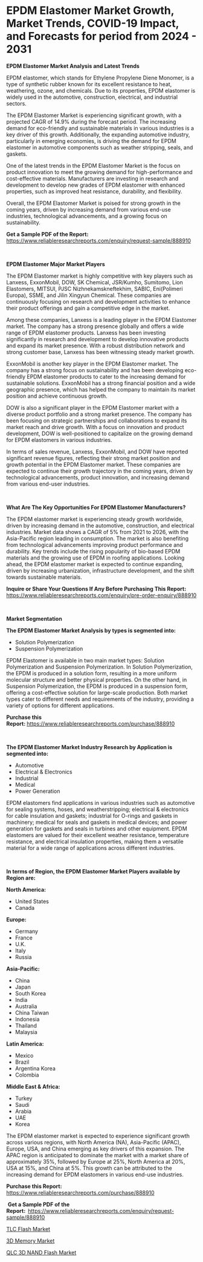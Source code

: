<p><h1>EPDM Elastomer Market Growth, Market Trends, COVID-19 Impact, and Forecasts for period from 2024 - 2031</h1></p><p><strong>EPDM Elastomer Market Analysis and Latest Trends</strong></p>
<p><p>EPDM elastomer, which stands for Ethylene Propylene Diene Monomer, is a type of synthetic rubber known for its excellent resistance to heat, weathering, ozone, and chemicals. Due to its properties, EPDM elastomer is widely used in the automotive, construction, electrical, and industrial sectors.</p><p>The EPDM Elastomer Market is experiencing significant growth, with a projected CAGR of 14.9% during the forecast period. The increasing demand for eco-friendly and sustainable materials in various industries is a key driver of this growth. Additionally, the expanding automotive industry, particularly in emerging economies, is driving the demand for EPDM elastomer in automotive components such as weather stripping, seals, and gaskets.</p><p>One of the latest trends in the EPDM Elastomer Market is the focus on product innovation to meet the growing demand for high-performance and cost-effective materials. Manufacturers are investing in research and development to develop new grades of EPDM elastomer with enhanced properties, such as improved heat resistance, durability, and flexibility.</p><p>Overall, the EPDM Elastomer Market is poised for strong growth in the coming years, driven by increasing demand from various end-use industries, technological advancements, and a growing focus on sustainability.</p></p>
<p><strong>Get a Sample PDF of the Report:&nbsp;</strong> <a href="https://www.reliableresearchreports.com/enquiry/request-sample/888910">https://www.reliableresearchreports.com/enquiry/request-sample/888910</a></p>
<p>&nbsp;</p>
<p><strong>EPDM Elastomer Major Market Players</strong></p>
<p><p>The EPDM Elastomer market is highly competitive with key players such as Lanxess, ExxonMobil, DOW, SK Chemical, JSR/Kumho, Sumitomo, Lion Elastomers, MITSUI, PJSC Nizhnekamskneftekhim, SABIC, Eni(Polimeri Europa), SSME, and Jilin Xingyun Chemical. These companies are continuously focusing on research and development activities to enhance their product offerings and gain a competitive edge in the market.</p><p>Among these companies, Lanxess is a leading player in the EPDM Elastomer market. The company has a strong presence globally and offers a wide range of EPDM elastomer products. Lanxess has been investing significantly in research and development to develop innovative products and expand its market presence. With a robust distribution network and strong customer base, Lanxess has been witnessing steady market growth.</p><p>ExxonMobil is another key player in the EPDM Elastomer market. The company has a strong focus on sustainability and has been developing eco-friendly EPDM elastomer products to cater to the increasing demand for sustainable solutions. ExxonMobil has a strong financial position and a wide geographic presence, which has helped the company to maintain its market position and achieve continuous growth.</p><p>DOW is also a significant player in the EPDM Elastomer market with a diverse product portfolio and a strong market presence. The company has been focusing on strategic partnerships and collaborations to expand its market reach and drive growth. With a focus on innovation and product development, DOW is well-positioned to capitalize on the growing demand for EPDM elastomers in various industries.</p><p>In terms of sales revenue, Lanxess, ExxonMobil, and DOW have reported significant revenue figures, reflecting their strong market position and growth potential in the EPDM Elastomer market. These companies are expected to continue their growth trajectory in the coming years, driven by technological advancements, product innovation, and increasing demand from various end-user industries.</p></p>
<p>&nbsp;</p>
<p><strong>What Are The Key Opportunities For EPDM Elastomer Manufacturers?</strong></p>
<p><p>The EPDM elastomer market is experiencing steady growth worldwide, driven by increasing demand in the automotive, construction, and electrical industries. Market data shows a CAGR of 5% from 2021 to 2026, with the Asia-Pacific region leading in consumption. The market is also benefiting from technological advancements improving product performance and durability. Key trends include the rising popularity of bio-based EPDM materials and the growing use of EPDM in roofing applications. Looking ahead, the EPDM elastomer market is expected to continue expanding, driven by increasing urbanization, infrastructure development, and the shift towards sustainable materials.</p></p>
<p><strong>Inquire or Share Your Questions If Any Before Purchasing This Report:</strong> <a href="https://www.reliableresearchreports.com/enquiry/pre-order-enquiry/888910">https://www.reliableresearchreports.com/enquiry/pre-order-enquiry/888910</a></p>
<p>&nbsp;</p>
<p><strong>Market Segmentation</strong></p>
<p><strong>The EPDM Elastomer Market Analysis by types is segmented into:</strong></p>
<p><ul><li>Solution Polymerization</li><li>Suspension Polymerization</li></ul></p>
<p><p>EPDM Elastomer is available in two main market types: Solution Polymerization and Suspension Polymerization. In Solution Polymerization, the EPDM is produced in a solution form, resulting in a more uniform molecular structure and better physical properties. On the other hand, in Suspension Polymerization, the EPDM is produced in a suspension form, offering a cost-effective solution for large-scale production. Both market types cater to different needs and requirements of the industry, providing a variety of options for different applications.</p></p>
<p><strong>Purchase this Report:&nbsp;</strong><a href="https://www.reliableresearchreports.com/purchase/888910">https://www.reliableresearchreports.com/purchase/888910</a></p>
<p>&nbsp;</p>
<p><strong>The EPDM Elastomer Market Industry Research by Application is segmented into:</strong></p>
<p><ul><li>Automotive</li><li>Electrical & Electronics</li><li>Industrial</li><li>Medical</li><li>Power Generation</li></ul></p>
<p><p>EPDM elastomers find applications in various industries such as automotive for sealing systems, hoses, and weatherstripping; electrical & electronics for cable insulation and gaskets; industrial for O-rings and gaskets in machinery; medical for seals and gaskets in medical devices; and power generation for gaskets and seals in turbines and other equipment. EPDM elastomers are valued for their excellent weather resistance, temperature resistance, and electrical insulation properties, making them a versatile material for a wide range of applications across different industries.</p></p>
<p>&nbsp;</p>
<p><strong>In terms of Region, the EPDM Elastomer Market Players available by Region are:</strong></p>
<p>
    <p> <strong> North America: </strong>
        <ul>
            <li>United States</li>
            <li>Canada</li>
        </ul>
        </p> 
    <p> <strong> Europe: </strong>
        <ul>
            <li>Germany</li>
            <li>France</li>
            <li>U.K.</li>
            <li>Italy</li>
            <li>Russia</li>
        </ul>
        </p> 
    <p> <strong> Asia-Pacific: </strong>
        <ul>
            <li>China</li>
            <li>Japan</li>
            <li>South Korea</li>
            <li>India</li>
            <li>Australia</li>
            <li>China Taiwan</li>
            <li>Indonesia</li>
            <li>Thailand</li>
            <li>Malaysia</li>
        </ul>
        </p> 
    <p> <strong> Latin America: </strong>
        <ul>
            <li>Mexico</li>
            <li>Brazil</li>
            <li>Argentina Korea</li>
            <li>Colombia</li>
        </ul>
        </p> 
    <p> <strong> Middle East & Africa: </strong>
        <ul>
            <li>Turkey</li>
            <li>Saudi</li>
            <li>Arabia</li>
            <li>UAE</li>
            <li>Korea</li>
        </ul>
    </p>
    </p>
<p><p>The EPDM elastomer market is expected to experience significant growth across various regions, with North America (NA), Asia-Pacific (APAC), Europe, USA, and China emerging as key drivers of this expansion. The APAC region is anticipated to dominate the market with a market share of approximately 35%, followed by Europe at 25%, North America at 20%, USA at 15%, and China at 5%. This growth can be attributed to the increasing demand for EPDM elastomers in various end-use industries.</p></p>
<p><strong>Purchase this Report: </strong><a href="https://www.reliableresearchreports.com/purchase/888910">https://www.reliableresearchreports.com/purchase/888910</a></p>
<p>&nbsp;<strong>Get a Sample PDF of the Report:&nbsp;&nbsp;</strong><a href="https://www.reliableresearchreports.com/enquiry/request-sample/888910">https://www.reliableresearchreports.com/enquiry/request-sample/888910</a></p>
<p><strong></strong></p>
<p><p><a href="https://view.publitas.com/reportprime-1/tlc-flash-market-research-report-provides-critical-insights-that-can-help-shape-business-development-and-investment-strategies/">TLC Flash Market</a></p><p><a href="https://view.publitas.com/reportprime-1/3d-memory-market-size-evaluating-its-market-trends-growth-and-projections-2023-2030/">3D Memory Market</a></p><p><a href="https://view.publitas.com/reportprime-1/global-qlc-3d-nand-flash-market-size-and-market-trends-insights-and-projections-from-2023-to-2030/">QLC 3D NAND Flash Market</a></p></p>